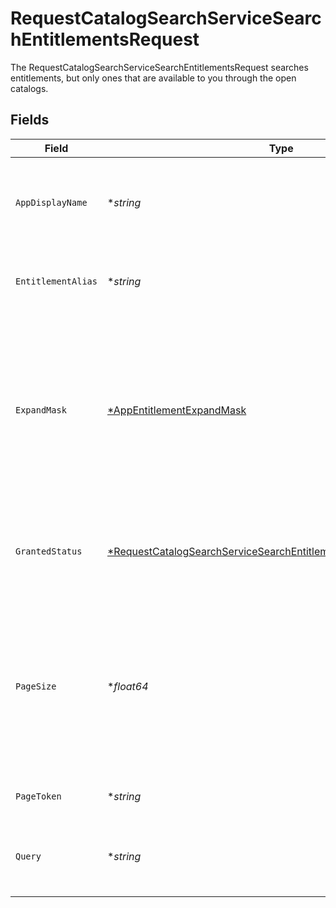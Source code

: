 # RequestCatalogSearchServiceSearchEntitlementsRequest

The RequestCatalogSearchServiceSearchEntitlementsRequest searches entitlements, but only ones that are available to you through the open catalogs.


## Fields

| Field                                                                                                                                                          | Type                                                                                                                                                           | Required                                                                                                                                                       | Description                                                                                                                                                    |
| -------------------------------------------------------------------------------------------------------------------------------------------------------------- | -------------------------------------------------------------------------------------------------------------------------------------------------------------- | -------------------------------------------------------------------------------------------------------------------------------------------------------------- | -------------------------------------------------------------------------------------------------------------------------------------------------------------- |
| `AppDisplayName`                                                                                                                                               | **string*                                                                                                                                                      | :heavy_minus_sign:                                                                                                                                             | Search entitlements that belong to this app name (exact match).                                                                                                |
| `EntitlementAlias`                                                                                                                                             | **string*                                                                                                                                                      | :heavy_minus_sign:                                                                                                                                             | Search for entitlements with this alias (exact match).                                                                                                         |
| `ExpandMask`                                                                                                                                                   | [*AppEntitlementExpandMask](../../models/shared/appentitlementexpandmask.md)                                                                                   | :heavy_minus_sign:                                                                                                                                             | The app entitlement expand mask allows the user to get additional information when getting responses containing app entitlement views.                         |
| `GrantedStatus`                                                                                                                                                | [*RequestCatalogSearchServiceSearchEntitlementsRequestGrantedStatus](../../models/shared/requestcatalogsearchservicesearchentitlementsrequestgrantedstatus.md) | :heavy_minus_sign:                                                                                                                                             | Search entitlements with this granted status for your signed in user.                                                                                          |
| `PageSize`                                                                                                                                                     | **float64*                                                                                                                                                     | :heavy_minus_sign:                                                                                                                                             | The pageSize where 0 <= pageSize <= 100. Values < 10 will be set to 10. A value of 0 returns the default page size (currently 25)                              |
| `PageToken`                                                                                                                                                    | **string*                                                                                                                                                      | :heavy_minus_sign:                                                                                                                                             | The pageToken field.                                                                                                                                           |
| `Query`                                                                                                                                                        | **string*                                                                                                                                                      | :heavy_minus_sign:                                                                                                                                             | Fuzzy search the display name of resource types.                                                                                                               |